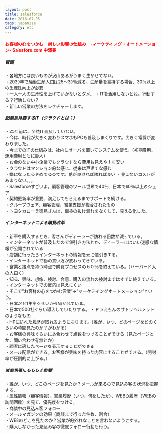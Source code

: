 ```yaml
---
layout: post
title: salesforce
date: 2016-07-05
tags: japanise
category: etc
---
```


#### <span style="color:red">お客様の心をつかむ　新しい影響の仕組み　-マーケティング・オートメーション- Salesfore.com 中澤豪 </span>  

##### 冒頭
・各地方には良いものが沢山あるがうまく生かせてない。   
・2030年で騒動生産人口は25〜30％減る、生産量を維持する場合、30％以上の生産性向上が必要  
・一人一人の生産性を上げていかないとダメ。
・ITを活用しないとね。行動する？行動しない？  
・新しい営業の方法をレクチャーします。  
 
##### 起業家月要するIT（クラウドとは？）  
 ・25年前は、全然IT普及していない。  
 ・今は、時代が大きく変わりスマホもPCも普及しまくりです。大きく常識が変わりました。  
 ・今までのITの仕組みは、社内にサーバを置いてシステムを使う。（初期費用、運用費用ともに膨大）  
 ・お金のない中小企業でもクラウドなら費用も見えやすく安い  
 ・クラウドはマンション的な感じ、従来は戸建てな感じ  
 ・嫌になったらやめてるのです。他が良ければ映れば良い
 ・見えないコストがあまりない。。。  
 ・Salesforceすごいよ。顧客管理のツール世界で40％、日本で60％以上のシェア  
 ・契約更新率が重要、満足してもらえるまでサポートを続ける。  
 ・グループウェア、顧客管理、営業支援が複合されたもの  
 ・トヨタカローラ徳島さんは、車検の抜け漏れをなくして、見える化した。

##### インターネットによる購買改革  
 ・新車を購入するとき、客さんがディーラーが訪れる回数が減っている。  
 ・インターネットが普及したので値引き方法とか、ディーラーにはいい迷惑な情報が公開されている  
 ・店舗に行ったらインターネットの情報を元に値引きする。  
 ・インターネットで物の買い方が変わってきている。  
 ・営業と接点を持つ時点で購買プロセスの６０％を終えている。（ハーバード大の人曰く）  
 ・知る、興味、想像、検討、合意、購入の流れの検討まではすでに終えている。  
 ・インターネットでの反応は見えにくい  
 ・そこで”お客様の心をつかむ営業”→”マーケテイングオートメーション”という。  
 ・日本だと1年半ぐらいから囁かれている。  
 ・日本で500社ぐらい導入していたりする。
 ・ドラえもんのサトリヘルメットのようなもの  
 ・HPに訪れた履歴が取れるようになります。（誰が、いつ、どのページをどのくらいの時間見たのか？がわかる）  
 ・お客様の興味ぐらいにあ合わせて点数をつけることができる（見たページとか、問い合わせ有無とか）  
 ・顧客に適したページを表示することができる  
 ・メール配信ができる。お客様が興味を持った内容にすることができる。（開封率が圧倒的に上がる。）
 
##### 営業現場にもららす影響  
 ・誰が、いつ、どこのページを見たか？メールが来るので見込み客の状況を把握する。  
 ・属性情報（顧客情報）、営業履歴（いつ、何をしたか）、WEBの履歴（WEBの訪問回数）を見て、優先度をつける。  
 ・商談中の見込み客フォロー  
 ・メールマガジンの効果（商談まで行った件数、割合）  
 ・WEBのどこを見たのか？営業が的外れなことを言わないようにする。  
 ・購入しなかった見込み客の徹底フォロー行動も行う。  

 